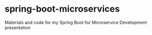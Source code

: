 # spring-boot-microservices
Materials and code for my Spring Boot for Microservice Development presentation
